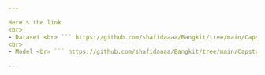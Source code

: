```yaml
---

Here's the link
<br>
- Dataset <br> ``` https://github.com/shafidaaaa/Bangkit/tree/main/Capstone/bisindo_data ```
<br>
- Model <br> ``` https://github.com/shafidaaaa/Bangkit/tree/main/Capstone/model ```

---
```

